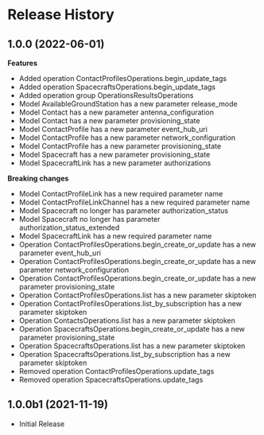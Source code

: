 # Release History

## 1.0.0 (2022-06-01)

**Features**

  - Added operation ContactProfilesOperations.begin_update_tags
  - Added operation SpacecraftsOperations.begin_update_tags
  - Added operation group OperationsResultsOperations
  - Model AvailableGroundStation has a new parameter release_mode
  - Model Contact has a new parameter antenna_configuration
  - Model Contact has a new parameter provisioning_state
  - Model ContactProfile has a new parameter event_hub_uri
  - Model ContactProfile has a new parameter network_configuration
  - Model ContactProfile has a new parameter provisioning_state
  - Model Spacecraft has a new parameter provisioning_state
  - Model SpacecraftLink has a new parameter authorizations

**Breaking changes**

  - Model ContactProfileLink has a new required parameter name
  - Model ContactProfileLinkChannel has a new required parameter name
  - Model Spacecraft no longer has parameter authorization_status
  - Model Spacecraft no longer has parameter authorization_status_extended
  - Model SpacecraftLink has a new required parameter name
  - Operation ContactProfilesOperations.begin_create_or_update has a new parameter event_hub_uri
  - Operation ContactProfilesOperations.begin_create_or_update has a new parameter network_configuration
  - Operation ContactProfilesOperations.begin_create_or_update has a new parameter provisioning_state
  - Operation ContactProfilesOperations.list has a new parameter skiptoken
  - Operation ContactProfilesOperations.list_by_subscription has a new parameter skiptoken
  - Operation ContactsOperations.list has a new parameter skiptoken
  - Operation SpacecraftsOperations.begin_create_or_update has a new parameter provisioning_state
  - Operation SpacecraftsOperations.list has a new parameter skiptoken
  - Operation SpacecraftsOperations.list_by_subscription has a new parameter skiptoken
  - Removed operation ContactProfilesOperations.update_tags
  - Removed operation SpacecraftsOperations.update_tags

## 1.0.0b1 (2021-11-19)

* Initial Release
